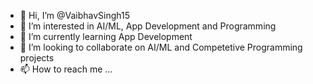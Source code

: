 - 👋 Hi, I’m @VaibhavSingh15
- 👀 I’m interested in AI/ML, App Development and Programming
- 🌱 I’m currently learning App Development
- 💞️ I’m looking to collaborate on AI/ML and Competetive Programming projects
- 📫 How to reach me ...

<!---
VaibhavSingh15/VaibhavSingh15 is a ✨ special ✨ repository because its `README.md` (this file) appears on your GitHub profile.
You can click the Preview link to take a look at your changes.
--->
